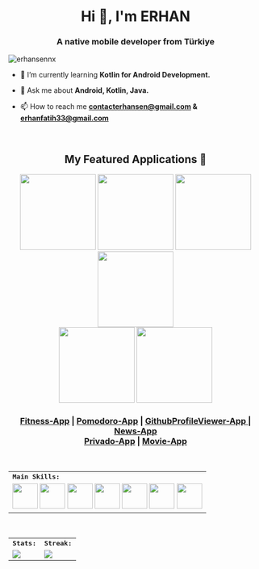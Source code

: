 <h1 align="center">Hi 👋, I'm ERHAN</h1>
<h3 align="center">A native mobile developer from Türkiye</h3>
<!-- <img align="right" alt="Coding" width="325" src="https://media3.giphy.com/media/IIv3NuURRxgJO/giphy.gif?cid=790b7611aa3cb6790e3186d9f210dc00c5cb8482b16b3bf1&rid=giphy.gif&ct=g"> -->

<p align="left"> <img src="https://komarev.com/ghpvc/?username=erhansennx&label=Profile%20views&color=0e75b6&style=flat" alt="erhansennx" /> </p>

- 🌱 I’m currently learning **Kotlin for Android Development.**

- 💬 Ask me about **Android, Kotlin, Java.**

- 📫 How to reach me **contacterhansen@gmail.com & erhanfatih33@gmail.com**

<!--  - ⚡ Fun fact **I'm Funny.**  -->
<br>

<div>
    <h2 align=center> My Featured Applications 🚀</h2>
</div>

<div align=center>
  <a href="https://github.com/erhansennx/Fitness-App"><img width=150 src="https://github.com/erhansennx/erhansennx/assets/77855407/674f8127-0000-4746-90c9-af358fdd0d2a"></a>
  <a href="https://github.com/erhansennx/Pomodoro-App"><img width=150 src="https://github.com/erhansennx/erhansennx/assets/77855407/80f47411-e5cd-4c48-a28b-b6205ea34734"></a>
  <a href="https://github.com/erhansennx/GithubProfileViewer-App"><img width=150 src="https://github.com/erhansennx/erhansennx/assets/77855407/d8300e99-6592-4242-82c2-5bfc0ac0f029"></a>
  <a href="https://github.com/erhansennx/News-App"><img width=150 src="https://github.com/erhansennx/erhansennx/assets/77855407/ba5ac1b9-9af9-4af6-8949-3cbcecdaabab"></a> <br>
  <a href="https://play.google.com/store/apps/details?id=com.app.anonymouschat&pli=1"><img width=150 src="https://github.com/erhansennx/erhansennx/assets/77855407/5df2541a-cefc-4614-a0db-e1427e961ebf"></a>
  <a href="https://github.com/erhansennx/MovieApp"><img width=150 src="https://github.com/erhansennx/erhansennx/assets/77855407/94f732b1-b4dd-4f14-bac7-4cb40f727f52"></a>
</div>

<h3 align="center">
  <a href="https://github.com/erhansennx/Fitness-App">Fitness-App</a> |
  <a href="https://github.com/erhansennx/Pomodoro-App">Pomodoro-App</a> |
  <a href="https://github.com/erhansennx/GithubProfileViewer-App">GithubProfileViewer-App </a> |
  <a href="https://github.com/erhansennx/News-App">News-App</a> <br>
  <a href="https://play.google.com/store/apps/details?id=com.app.anonymouschat&pli=1">Privado-App</a> |
  <a href="https://github.com/erhansennx/MovieApp">Movie-App </a>
</h3>

<br>

<div align=center>
<table>
    <tr>
        <td colspan="8">
        <strong><samp>Main Skills:</samp></strong>
        </td>
    </tr>
        <tr>
        <td colspan="8">
        <img src="https://img.icons8.com/color/480/000000/android-studio.png" width=50></a>
        <img src="https://img.icons8.com/color/480/000000/kotlin.png" width=50></a>
        <img src="https://github.com/erhansennx/erhansennx/assets/77855407/2c458780-6e31-4104-9304-c4adf264b61f" width=50></a>
        <img src="https://img.icons8.com/color/480/000000/git.png" width=50></a>
        <img src="https://img.icons8.com/color/480/000000/firebase.png" width=50></a>
        <img src="https://img.icons8.com/color/480/000000/figma.png" width=50></a>
        <img src="https://img.icons8.com/color/480/000000/adobe-xd.png" width=50></a>
        </td>
    </tr>
</table>

<br>

<table>
    <tr>
        <td colspan="2">
            <strong><samp>Stats:</samp></strong>
        </td>
        <td colspan="2">
            <strong><samp>Streak:</samp></strong>
        </td>
    </tr>
    <tr>
        <td colspan="2" rowspan="2">
            <a href="https://github-readme-stats.vercel.app/api?username=erhansennx&count_private=true&hide_border=true&show_icons=true&theme=radical">
                <img src="https://github-readme-stats-sigma-five.vercel.app/api?username=erhansennx&count_private=true&hide_border=true&show_icons=true&theme=radical">
            </a>
        </td>
        <td colspan="2" rowspan="2">
            <a href="https://github-readme-streak-stats.herokuapp.com/?user=erhansennx&hide_border=true&theme=radical">
                <img src="https://github-readme-streak-stats.herokuapp.com/?user=erhansennx&hide_border=true&theme=radical">
            </a>
        </td>
    </tr>
</table>



